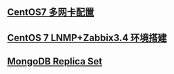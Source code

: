 ## [CentOS7 多网卡配置](https://github.com/aiguanglee/program-notes/blob/master/CentOS7%20%E5%A4%9A%E7%BD%91%E5%8D%A1%E9%85%8D%E7%BD%AE.md)
## [CentOS 7 LNMP+Zabbix3.4 环境搭建](https://github.com/aiguanglee/program-notes/blob/master/CentOS%207%20LNMP%2BZabbix3.4%20%E7%8E%AF%E5%A2%83%E6%90%AD%E5%BB%BA.md)
## [MongoDB Replica Set](https://github.com/aiguanglee/program-notes/blob/master/mongodb-replica-set%20(mongodb%E4%B8%BB%E4%BB%8E%E4%BB%B2%E8%A3%81%E8%8A%82%E7%82%B9%E9%85%8D%E7%BD%AE).md)


